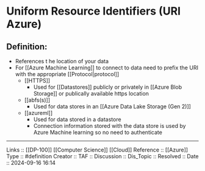 # Uniform Resource Identifiers (URI Azure)

## Definition:

- References t he location of your data
- For [[Azure Machine Learning]] to connect to data need to prefix the URI with the appropriate [[Protocol|protocol]]
	- [[HTTPS]]
		- Used for [[Datastores]] publicly or privately in [[Azure Blob Storage]] or publically available https location
	- [[abfs(s)]]
		- Used for data stores in an [[Azure Data Lake Storage (Gen 2)]]
	- [[azureml]]
		- Used for data stored in a datastore
		- Connection information stored with the data store is used by Azure Machine learning so no need to authenticate
---
Links :: [[DP-100]] [[Computer Science]] [[Cloud]]
Reference ::  [[Azure]]
Type :: #definition
Creator ::
TAF ::
Discussion ::
Dis_Topic :: 
Resolved ::
Date :: 2024-09-16 16:14
